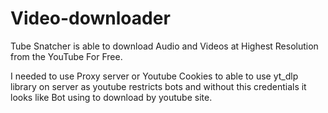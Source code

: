 # Video-downloader

Tube Snatcher is able to download Audio and Videos at Highest Resolution from the YouTube For Free.

<!-- I can Use FREE PROXY LIST -->
I needed to use Proxy server or Youtube Cookies to able to use yt_dlp library on server as youtube restricts bots and without this credentials it looks like Bot using to download by youtube site.

<!-- 203.115.101.53	82	IN	India	elite proxy	yes	no	4 secs ago
203.115.101.55	82	IN	India	elite proxy	yes	no	4 secs ago -->
